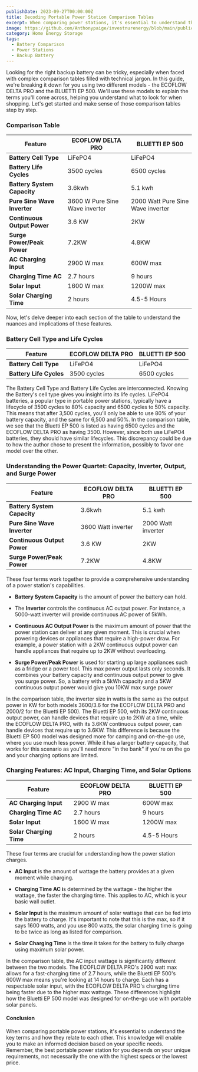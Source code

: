 ```yaml
---
publishDate: 2023-09-27T00:00:00Z
title: Decoding Portable Power Station Comparison Tables
excerpt: When comparing power stations, it's essential to understand the key terms and how they relate to each other. This knowledge will enable you to make an informed decision based on your specific needs.
image: https://github.com/Anthonypaige/investnurenergy/blob/main/public/images/cover-art/HES-3-cover-art.jpg?raw=true
category: Home Energy Storage
tags:
  - Battery Comparison
  - Power Stations
  - Backup Battery
---
```


Looking for the right backup battery can be tricky, especially when faced with complex comparison tables filled with technical jargon. In this guide, we're breaking it down for you using two different models - the ECOFLOW DELTA PRO and the BLUETTI EP 500. We'll use these models to explain the terms you'll come across, helping you understand what to look for when shopping. Let's get started and make sense of those comparison tables step by step.

### **Comparison Table**

| Feature                     | ECOFLOW DELTA PRO              | BLUETTI EP 500                    |
| --------------------------- | ------------------------------ | --------------------------------- |
| **Battery Cell Type**       | LiFePO4                        | LiFePO4                           |
| **Battery Life Cycles**     | 3500 cycles                    | 6500 cycles                       |
| **Battery System Capacity** | 3.6kwh                         | 5.1 kwh                           |
| **Pure Sine Wave Inverter** | 3600 W Pure Sine Wave inverter | 2000 Watt Pure Sine Wave inverter |
| **Continuous Output Power** | 3.6 KW                         | 2KW                               |
| **Surge Power/Peak Power**  | 7.2KW                          | 4.8KW                             |
| **AC Charging Input**       | 2900 W max                     | 600W max                          |
| **Charging Time AC**        | 2.7 hours                      | 9 hours                           |
| **Solar Input**             | 1600 W max                     | 1200W max                         |
| **Solar Charging Time**     | 2 hours                        | 4.5-5 Hours                       |

Now, let's delve deeper into each section of the table to understand the nuances and implications of these features.

### **Battery Cell Type and Life Cycles**

| Feature                 | ECOFLOW DELTA PRO | BLUETTI EP 500 |
| ----------------------- | ----------------- | -------------- |
| **Battery Cell Type**   | LiFePO4           | LiFePO4        |
| **Battery Life Cycles** | 3500 cycles       | 6500 cycles    |

The Battery Cell Type and Battery Life Cycles are interconnected. Knowing the Battery's cell type gives you insight into its life cycles. LiFePO4 batteries, a popular type in portable power stations, typically have a lifecycle of 3500 cycles to 80% capacity and 6500 cycles to 50% capacity. This means that after 3,500 cycles, you'll only be able to use 80% of your battery capacity, and the same for 6,500 and 50%. In the comparison table, we see that the Bluetti EP 500 is listed as having 6500 cycles and the ECOFLOW DELTA PRO as having 3500. However, since both use LiFePO4 batteries, they should have similar lifecycles. This discrepancy could be due to how the author chose to present the information, possibly to favor one model over the other.

### **Understanding the Power Quartet: Capacity, Inverter, Output, and Surge Power**

| Feature                     | ECOFLOW DELTA PRO  | BLUETTI EP 500     |
| --------------------------- | ------------------ | ------------------ |
| **Battery System Capacity** | 3.6kwh             | 5.1 kwh            |
| **Pure Sine Wave Inverter** | 3600 Watt inverter | 2000 Watt inverter |
| **Continuous Output Power** | 3.6 KW             | 2KW                |
| **Surge Power/Peak Power**  | 7.2KW              | 4.8KW              |

These four terms work together to provide a comprehensive understanding of a power station's capabilities.

- **Battery System Capacity** is the amount of power the battery can hold.

- The **Inverter** controls the continuous AC output power. For instance, a 5000-watt inverter will provide continuous AC power of 5kWh.

- **Continuous AC Output Power** is the maximum amount of power that the power station can deliver at any given moment. This is crucial when powering devices or appliances that require a high-power draw. For example, a power station with a 2KW continuous output power can handle appliances that require up to 2KW without overloading.

- **Surge Power/Peak Power** is used for starting up large appliances such as a fridge or a power tool. This max power output lasts only seconds. It combines your battery capacity and continuous output power to give you surge power. So, a battery with a 5kWh capacity and a 5KW continuous output power would give you 10KW max surge power

In the comparison table, the inverter size in watts is the same as the output power in KW for both models 3600/3.6 for the ECOFLOW DELTA PRO and 2000/2 for the Bluetti EP 500). The Bluetti EP 500, with its 2KW continuous output power, can handle devices that require up to 2KW at a time, while the ECOFLOW DELTA PRO, with its 3.6KW continuous output power, can handle devices that require up to 3.6KW. This difference is because the Bluetti EP 500 model was designed more for camping and on-the-go use, where you use much less power. While it has a larger battery capacity, that works for this scenario as you'll need more "in the bank" if you're on the go and your charging options are limited.

### **Charging Features: AC Input, Charging Time, and Solar Options**

| Feature                 | ECOFLOW DELTA PRO | BLUETTI EP 500 |
| ----------------------- | ----------------- | -------------- |
| **AC Charging Input**   | 2900 W max        | 600W max       |
| **Charging Time AC**    | 2.7 hours         | 9 hours        |
| **Solar Input**         | 1600 W max        | 1200W max      |
| **Solar Charging Time** | 2 hours           | 4.5-5 Hours    |

These four terms are crucial for understanding how the power station charges.

- **AC Input** is the amount of wattage the battery provides at a given moment while charging.

- **Charging Time AC i**s determined by the wattage - the higher the wattage, the faster the charging time. This applies to AC, which is your basic wall outlet.

- **Solar Input** is the maximum amount of solar wattage that can be fed into the battery to charge. It's important to note that this is the max, so if it says 1600 watts, and you use 800 watts, the solar charging time is going to be twice as long as listed for comparison.

- **Solar Charging Time** is the time it takes for the battery to fully charge using maximum solar power.

In the comparison table, the AC input wattage is significantly different between the two models. The ECOFLOW DELTA PRO's 2900 watt max allows for a fast-charging time of 2.7 hours, while the Bluetti EP 500's 600W max means you're looking at 14 hours to charge. Each has a respectable solar input, with the ECOFLOW DELTA PRO's charging time being faster due to the higher max wattage. These differences highlight how the Bluetti EP 500 model was designed for on-the-go use with portable solar panels.

#### **Conclusion**

When comparing portable power stations, it's essential to understand the key terms and how they relate to each other. This knowledge will enable you to make an informed decision based on your specific needs. Remember, the best portable power station for you depends on your unique requirements, not necessarily the one with the highest specs or the lowest price.
